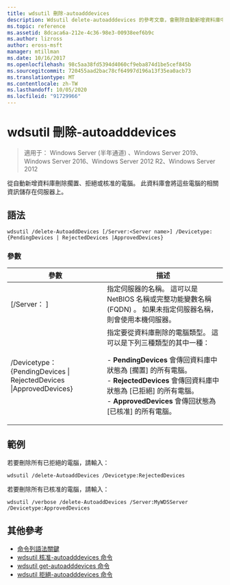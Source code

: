```yaml
---
title: wdsutil 刪除-autoadddevices
description: Wdsutil delete-autoadddevices 的參考文章，會刪除自動新增資料庫中暫止、已拒絕或已核准的電腦。
ms.topic: reference
ms.assetid: 8dcaca6a-212e-4c36-98e3-00938eef6b9c
ms.author: lizross
author: eross-msft
manager: mtillman
ms.date: 10/16/2017
ms.openlocfilehash: 98c5aa38fd5394d4060cf9eba874d1be5cef845b
ms.sourcegitcommit: 720455aad2bac78cf64997d196a13f35ea0acb73
ms.translationtype: MT
ms.contentlocale: zh-TW
ms.lasthandoff: 10/05/2020
ms.locfileid: "91729966"
---
```

# <a name="wdsutil-delete-autoadddevices"></a>wdsutil 刪除-autoadddevices

> 適用于： Windows Server (半年通道) 、Windows Server 2019、Windows Server 2016、Windows Server 2012 R2、Windows Server 2012

從自動新增資料庫刪除擱置、拒絕或核准的電腦。 此資料庫會將這些電腦的相關資訊儲存在伺服器上。

## <a name="syntax"></a>語法
```
wdsutil /delete-AutoaddDevices [/Server:<Server name>] /Devicetype:{PendingDevices | RejectedDevices |ApprovedDevices}
```
### <a name="parameters"></a>參數
|參數|描述|
|-------|--------|
|[/Server： <Server name> ]|指定伺服器的名稱。 這可以是 NetBIOS 名稱或完整功能變數名稱 (FQDN) 。 如果未指定伺服器名稱，則會使用本機伺服器。|
|/Devicetype： {PendingDevices &#124; RejectedDevices &#124;ApprovedDevices}|指定要從資料庫刪除的電腦類型。 這可以是下列三種類型的其中一種：<p>-   **PendingDevices** 會傳回資料庫中狀態為 [擱置] 的所有電腦。<br />-   **RejectedDevices** 會傳回資料庫中狀態為 [已拒絕] 的所有電腦。<br />-   **ApprovedDevices** 會傳回狀態為 [已核准] 的所有電腦。|
## <a name="examples"></a>範例
若要刪除所有已拒絕的電腦，請輸入：
```
wdsutil /delete-AutoaddDevices /Devicetype:RejectedDevices
```
若要刪除所有已核准的電腦，請輸入：
```
wdsutil /verbose /delete-AutoaddDevices /Server:MyWDSServer /Devicetype:ApprovedDevices
```
## <a name="additional-references"></a>其他參考
- [命令列語法關鍵](command-line-syntax-key.md)
- [wdsutil 核准-autoadddevices 命令](wdsutil-approve-autoadddevices.md)
- [wdsutil get-autoadddevices 命令](wdsutil-get-autoadddevices.md)
- [wdsutil 拒絕-autoadddevices 命令](wdsutil-reject-autoadddevices.md)
